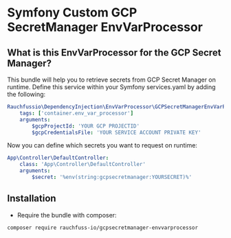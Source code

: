 Symfony Custom GCP SecretManager EnvVarProcessor
=================================

What is this EnvVarProcessor for the GCP Secret Manager?
---------------------------
This bundle will help you to retrieve secrets from GCP Secret Manager on runtime.
Define this service within your Symfony services.yaml by adding the following:
``` yaml
Rauchfussio\DependencyInjection\EnvVarProcessor\GCPSecretManagerEnvVarProcessor:
    tags: ['container.env_var_processor']
    arguments:
        $gcpProjectId: 'YOUR GCP PROJECTID'
        $gcpCredentialsFile: 'YOUR SERVICE ACCOUNT PRIVATE KEY'
```

Now you can define which secrets you want to request on runtime:
``` yaml
App\Controller\DefaultController:
    class: 'App\Controller\DefaultController'
    arguments:
        $secret: '%env(string:gcpsecretmanager:YOURSECRET)%'
```

Installation
------------
* Require the bundle with composer:

``` bash
composer require rauchfuss-io/gcpsecretmanager-envvarprocessor
```